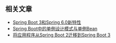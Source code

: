 ## 相关文章

+ [Spring Boot 3和Spring 6.0新特性](docs/SpringBoot3和Spring6.0新特性.md)
+ [Spring Boot中的单例设计模式与单例Bean](docs/SpringBoot中的单例设计模式与单例Bean.md)
+ [将应用程序从Spring Boot 2迁移到Spring Boot 3](docs/将应用程序从SpringBoot2迁移到SpringBoot3.md)